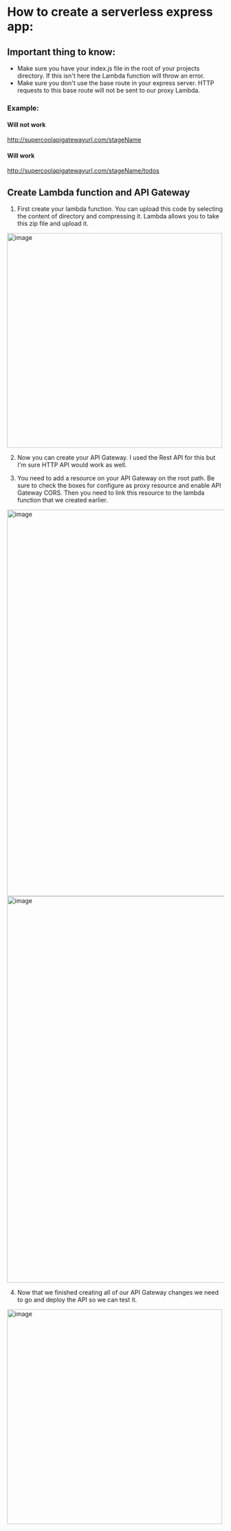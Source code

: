 # How to create a serverless express app:

## Important thing to know:
- Make sure you have your index.js file in the root of your projects directory. If this isn't here the Lambda function will throw an error.
- Make sure you don't use the base route in your express server. HTTP requests to this base route will not be sent to our proxy Lambda.

### Example:
#### Will not work
http://supercoolapigatewayurl.com/stageName

#### Will work
http://supercoolapigatewayurl.com/stageName/todos

## Create Lambda function and API Gateway
1) First create your lambda function. You can upload this code by selecting the content of directory and compressing it. Lambda allows you to take this zip file and upload it.
<img width="500" alt="image" src="https://user-images.githubusercontent.com/49013231/206956927-e444d463-4138-487f-bce5-d5b9117daeae.png">

2) Now you can create your API Gateway. I used the Rest API for this but I'm sure HTTP API would work as well.

3) You need to add a resource on your API Gateway on the root path. Be sure to check the boxes for configure as proxy resource and enable API Gateway CORS. Then you need to link this resource to the lambda function that we created earlier.
<img width="900" alt="image" src="https://user-images.githubusercontent.com/49013231/206956849-6aaa5844-17c9-4d69-9213-7408c259c2c7.png">
<img width="900" alt="image" src="https://user-images.githubusercontent.com/49013231/206956880-14b1ecd5-2052-4b8c-b2f3-3413ec2510b9.png">


4) Now that we finished creating all of our API Gateway changes we need to go and deploy the API so we can test it.
<img width="500" alt="image" src="https://user-images.githubusercontent.com/49013231/206956693-e1685897-72b4-42e5-a563-2959d418c4de.png">

